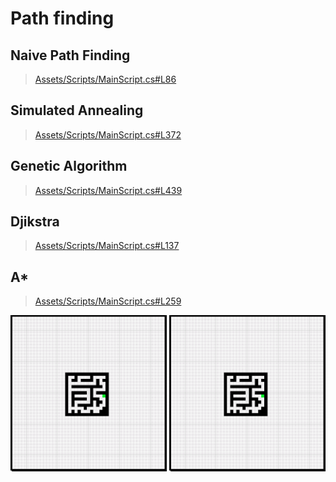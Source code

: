 # Path finding

## Naive Path Finding
> [Assets/Scripts/MainScript.cs#L86](Assets/Scripts/MainScript.cs#L86)
## Simulated Annealing
> [Assets/Scripts/MainScript.cs#L372](Assets/Scripts/MainScript.cs#L372)
## Genetic Algorithm
> [Assets/Scripts/MainScript.cs#L439](Assets/Scripts/MainScript.cs#L439)
## Djikstra
> [Assets/Scripts/MainScript.cs#L137](Assets/Scripts/MainScript.cs#L137)
## A*
> [Assets/Scripts/MainScript.cs#L259](Assets/Scripts/MainScript.cs#L259)

<p align="center">
<img src="rapport/djikstra.gif" width="250px">
<img src="rapport/aStar.gif" width="250px">
</p>
